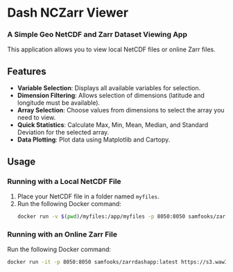 # Dash NCZarr Viewer

### A Simple Geo NetCDF and Zarr Dataset Viewing App

This application allows you to view local NetCDF files or online Zarr files. 

## Features

- **Variable Selection**: Displays all available variables for selection.
- **Dimension Filtering**: Allows selection of dimensions (latitude and longitude must be available).
- **Array Selection**: Choose values from dimensions to select the array you need to view.
- **Quick Statistics**: Calculate Max, Min, Mean, Median, and Standard Deviation for the selected array.
- **Data Plotting**: Plot data using Matplotlib and Cartopy.

## Usage

### Running with a Local NetCDF File

1. Place your NetCDF file in a folder named `myfiles`.
2. Run the following Docker command:
    ```bash
    docker run -v $(pwd)/myfiles:/app/myfiles -p 8050:8050 samfooks/zarrdashapp:latest /app/myfiles/Water_body_chlorophyll-a.nc
    ```

### Running with an Online Zarr File

Run the following Docker command:
```bash
docker run -it -p 8050:8050 samfooks/zarrdashapp:latest https://s3.waw3-1.cloudferro.com/mdl-arco-geo-041/arco/NWSHELF_ANALYSISFORECAST_BGC_004_002/cmems_mod_nws_bgc_anfc_0.027deg-3D_P1D-m_202311/geoChunked.zarr

